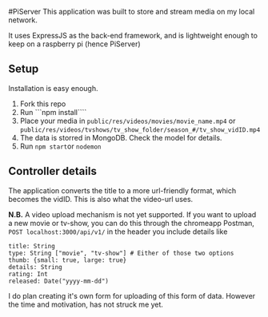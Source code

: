 #PiServer
This application was built to store and stream media on my local network.

It uses ExpressJS as the back-end framework, and is lightweight enough to keep on a raspberry pi (hence PiServer)

## Setup
Installation is easy enough.

1. Fork this repo
2. Run ```npm install````
3. Place your media in ```public/res/videos/movies/movie_name.mp4``` or ```public/res/videos/tvshows/tv_show_folder/season_#/tv_show_vidID.mp4```
4. The data is storred in MongoDB. Check the model for details.
5. Run ```npm start```or ```nodemon```

## Controller details
The application converts the title to a more url-friendly format, which becomes the vidID. This is also what the video-url uses.

**N.B.** A video upload mechanism is not yet supported. If you want to upload a new movie or tv-show, you can do this through the chromeapp Postman, ```POST localhost:3000/api/v1/``` in the header you include details like
```
title: String
type: String ["movie", "tv-show"] # Either of those two options
thumb: {small: true, large: true}
details: String
rating: Int
released: Date("yyyy-mm-dd")
```
I do plan creating it's own form for uploading of this form of data. However the time and motivation, has not struck me yet.

